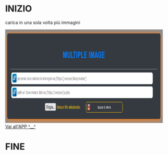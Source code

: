 # INIZIO

<p>carica in una sola volta più immagini</p>
<img src="img/screen-shot.png" width="1000" height="300" alt="Not image" />
<a href="https://ivanpierdeveloper.github.io/multiple-images/" target="_blank">Vai all'APP ^__^</a>

# FINE
